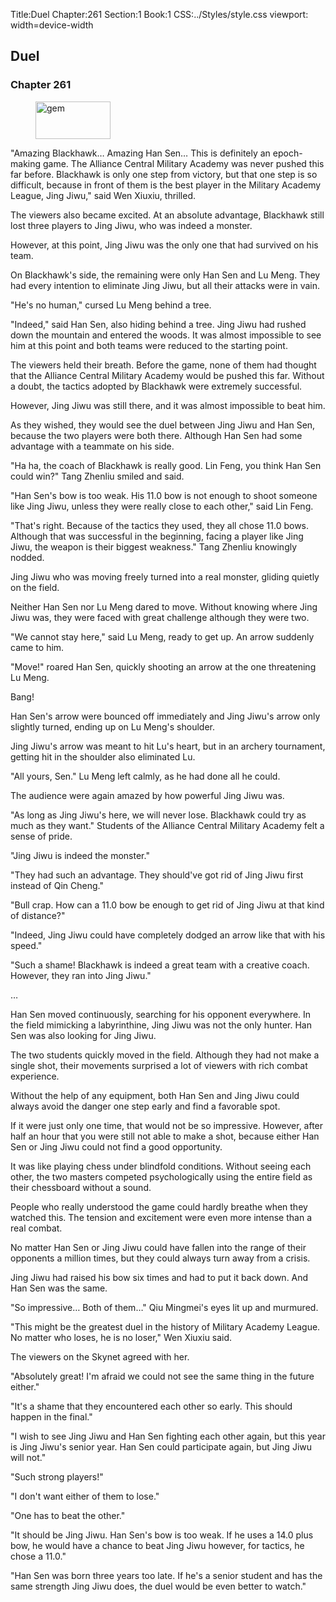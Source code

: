 Title:Duel 
Chapter:261 
Section:1 
Book:1 
CSS:../Styles/style.css 
viewport: width=device-width
  
## Duel
### Chapter 261 
<figure>
	<img src="../Images/gem.gif" alt="gem" id="gem" width="120" height="60" />
</figure>
  

  
  "Amazing Blackhawk… Amazing Han Sen… This is definitely an epoch-making game. The Alliance Central Military Academy was never pushed this far before. Blackhawk is only one step from victory, but that one step is so difficult, because in front of them is the best player in the Military Academy League, Jing Jiwu," said Wen Xiuxiu, thrilled.

The viewers also became excited. At an absolute advantage, Blackhawk still lost three players to Jing Jiwu, who was indeed a monster.

However, at this point, Jing Jiwu was the only one that had survived on his team.

On Blackhawk's side, the remaining were only Han Sen and Lu Meng. They had every intention to eliminate Jing Jiwu, but all their attacks were in vain.

"He's no human," cursed Lu Meng behind a tree.

"Indeed," said Han Sen, also hiding behind a tree. Jing Jiwu had rushed down the mountain and entered the woods. It was almost impossible to see him at this point and both teams were reduced to the starting point.

The viewers held their breath. Before the game, none of them had thought that the Alliance Central Military Academy would be pushed this far. Without a doubt, the tactics adopted by Blackhawk were extremely successful.

However, Jing Jiwu was still there, and it was almost impossible to beat him.

As they wished, they would see the duel between Jing Jiwu and Han Sen, because the two players were both there. Although Han Sen had some advantage with a teammate on his side.

"Ha ha, the coach of Blackhawk is really good. Lin Feng, you think Han Sen could win?" Tang Zhenliu smiled and said.

"Han Sen's bow is too weak. His 11.0 bow is not enough to shoot someone like Jing Jiwu, unless they were really close to each other," said Lin Feng.

"That's right. Because of the tactics they used, they all chose 11.0 bows. Although that was successful in the beginning, facing a player like Jing Jiwu, the weapon is their biggest weakness." Tang Zhenliu knowingly nodded.

Jing Jiwu who was moving freely turned into a real monster, gliding quietly on the field.

Neither Han Sen nor Lu Meng dared to move. Without knowing where Jing Jiwu was, they were faced with great challenge although they were two.

"We cannot stay here," said Lu Meng, ready to get up. An arrow suddenly came to him.

"Move!" roared Han Sen, quickly shooting an arrow at the one threatening Lu Meng.

Bang!

Han Sen's arrow were bounced off immediately and Jing Jiwu's arrow only slightly turned, ending up on Lu Meng's shoulder.

Jing Jiwu's arrow was meant to hit Lu's heart, but in an archery tournament, getting hit in the shoulder also eliminated Lu.

"All yours, Sen." Lu Meng left calmly, as he had done all he could.

The audience were again amazed by how powerful Jing Jiwu was.

"As long as Jing Jiwu's here, we will never lose. Blackhawk could try as much as they want." Students of the Alliance Central Military Academy felt a sense of pride.

"Jing Jiwu is indeed the monster."

"They had such an advantage. They should've got rid of Jing Jiwu first instead of Qin Cheng."

"Bull crap. How can a 11.0 bow be enough to get rid of Jing Jiwu at that kind of distance?"

"Indeed, Jing Jiwu could have completely dodged an arrow like that with his speed."

"Such a shame! Blackhawk is indeed a great team with a creative coach. However, they ran into Jing Jiwu."

…

Han Sen moved continuously, searching for his opponent everywhere. In the field mimicking a labyrinthine, Jing Jiwu was not the only hunter. Han Sen was also looking for Jing Jiwu.

The two students quickly moved in the field. Although they had not make a single shot, their movements surprised a lot of viewers with rich combat experience.

Without the help of any equipment, both Han Sen and Jing Jiwu could always avoid the danger one step early and find a favorable spot.

If it were just only one time, that would not be so impressive. However, after half an hour that you were still not able to make a shot, because either Han Sen or Jing Jiwu could not find a good opportunity.

It was like playing chess under blindfold conditions. Without seeing each other, the two masters competed psychologically using the entire field as their chessboard without a sound.

People who really understood the game could hardly breathe when they watched this. The tension and excitement were even more intense than a real combat.

No matter Han Sen or Jing Jiwu could have fallen into the range of their opponents a million times, but they could always turn away from a crisis.

Jing Jiwu had raised his bow six times and had to put it back down. And Han Sen was the same.

"So impressive… Both of them…" Qiu Mingmei's eyes lit up and murmured.

"This might be the greatest duel in the history of Military Academy League. No matter who loses, he is no loser," Wen Xiuxiu said.

The viewers on the Skynet agreed with her.

"Absolutely great! I'm afraid we could not see the same thing in the future either."

"It's a shame that they encountered each other so early. This should happen in the final."

"I wish to see Jing Jiwu and Han Sen fighting each other again, but this year is Jing Jiwu's senior year. Han Sen could participate again, but Jing Jiwu will not."

"Such strong players!"

"I don't want either of them to lose."

"One has to beat the other."

"It should be Jing Jiwu. Han Sen's bow is too weak. If he uses a 14.0 plus bow, he would have a chance to beat Jing Jiwu however, for tactics, he chose a 11.0."

"Han Sen was born three years too late. If he's a senior student and has the same strength Jing Jiwu does, the duel would be even better to watch."
